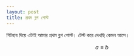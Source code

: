 ```yaml
---
layout: post
title: প্রথম ব্লগ পোস্ট
---
```


গিটহাব দিয়ে এটাই আমার প্রথম ব্লগ পোস্ট। টেস্ট করে দেখছি কেমন আসে। 

$$a \equiv b$$
